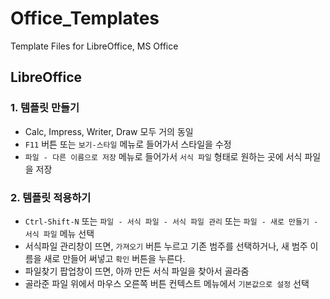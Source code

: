 # Office_Templates

Template Files for LibreOffice, MS Office


## LibreOffice

### 1. 템플릿 만들기

* Calc, Impress, Writer, Draw 모두 거의 동일
* `F11` 버튼 또는 `보기-스타일` 메뉴로 들어가서 스타일을 수정
* `파일 - 다른 이름으로 저장` 메뉴로 들어가서 `서식 파일` 형태로 원하는 곳에 서식 파일을 저장

### 2. 템플릿 적용하기

* `Ctrl-Shift-N` 또는 `파일 - 서식 파일 - 서식 파일 관리` 또는 `파일 - 새로 만들기 - 서식 파일` 메뉴 선택
* 서식파일 관리창이 뜨면, `가져오기` 버튼 누르고 기존 범주를 선택하거나, 새 범주 이름을 새로 만들어 써넣고 `확인` 버튼을 누른다.
* 파일찾기 팝업창이 뜨면, 아까 만든 서식 파일을 찾아서 골라줌
* 골라준 파일 위에서 마우스 오른쪽 버튼 컨텍스트 메뉴에서 `기본값으로 설정` 선택



